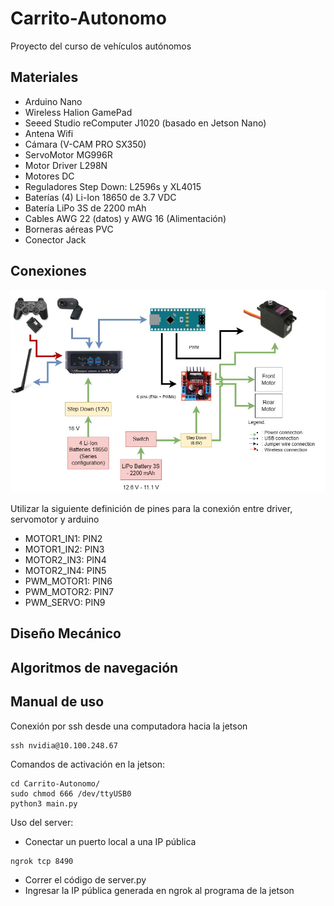 # Carrito-Autonomo
Proyecto del curso de vehículos autónomos
## Materiales
- Arduino Nano
- Wireless Halion GamePad
- Seeed Studio reComputer J1020 (basado en Jetson Nano)
- Antena Wifi
- Cámara (V-CAM PRO SX350)
- ServoMotor MG996R
- Motor Driver L298N
- Motores DC
- Reguladores Step Down: L2596s y XL4015
- Baterías (4) Li-Ion 18650 de 3.7 VDC
- Batería LiPo 3S de 2200 mAh
- Cables AWG 22 (datos) y AWG 16 (Alimentación)
- Borneras aéreas PVC
- Conector Jack
## Conexiones
![](https://github.com/kio-9/Carrito-Autonomo/blob/main/imagenes/conexiones.jfif)

Utilizar la siguiente definición de pines para la conexión entre driver, servomotor y arduino
- MOTOR1_IN1: PIN2
- MOTOR1_IN2: PIN3
- MOTOR2_IN3: PIN4
- MOTOR2_IN4: PIN5
- PWM_MOTOR1: PIN6
- PWM_MOTOR2: PIN7
- PWM_SERVO:  PIN9
## Diseño Mecánico
## Algoritmos de navegación
## Manual de uso 
Conexión por ssh desde una computadora hacia la jetson
```
ssh nvidia@10.100.248.67
```
Comandos de activación en la jetson:
```
cd Carrito-Autonomo/
sudo chmod 666 /dev/ttyUSB0
python3 main.py
```
Uso del server:
- Conectar un puerto local a una IP pública
```
ngrok tcp 8490
```
- Correr el código de server.py
- Ingresar la IP pública generada en ngrok al programa de la jetson

